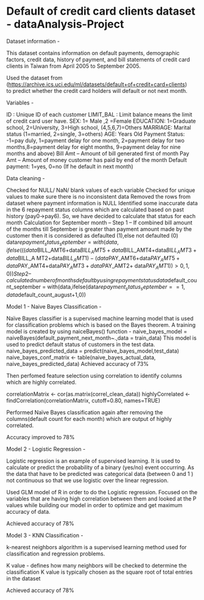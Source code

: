 # Default of credit card clients dataset - dataAnalysis-Project

Dataset information - 

This dataset contains information on default payments, demographic factors, credit data, history of payment, and bill statements of credit card clients in Taiwan from April 2005 to September 2005.

Used the dataset from (https://archive.ics.uci.edu/ml/datasets/default+of+credit+card+clients) to predict whether the credit card holders will default or not next month.

Variables - 

ID : Unique ID of each customer
LIMIT_BAL : Limit balance means the limit of credit card user have.
SEX: 1= Male ,2 =Female
EDUCATION: 1=Graduate school, 2=University, 3=High school, (4,5,6,7)=Others
MARRIAGE: Marital status (1=married, 2=single, 3=others)
AGE: Years Old
Payment Status: -1=pay duly, 1=payment delay for one month, 2=payment delay for two months,8=payment delay for eight months, 9=payment delay for nine months and above)
Bill Amt – Amount of bill generated first of month
Pay Amt – Amount of money customer has paid by end of the month
Default payment: 1=yes, 0=no (If he default in next month)


Data cleaning - 

Checked for NULL/ NaN/ blank values of each variable
Checked for unique values to make sure there is no inconsistent data
Removed the rows from dataset where payment information is NULL
Identified some inaccurate data in the 6 repayment status columns which are calculated based on past history (pay0->pay6). So, we have decided to calculate that status for each month
Calculation for September month – 
Step 1 – If combined bill amount of the months till September is greater than payment amount made by the customer then it is considered as defaulted (1),else not defaulted (0)
	data$repayment_status_september = with(data, 	ifelse(((data$BILL_AMT6+data$BILL_AMT5+data$BILL_AMT4+data$BILL_AMT3+data$BILL_A	MT2+data$BILL_AMT1)-	(data$PAY_AMT6+data$PAY_AMT5+data$PAY_AMT4+data$PAY_AMT3+data$PAY_AMT2+	data$PAY_AMT1)) > 0, 1, 0))
Step 2 – calculated number of months default by using repayment status
	data$default_count_september = with(data,ifelse(data$repayment_status_september == 	1,data$default_count_august+1,0))



Model 1 - Naive Bayes Classification -

Naïve Bayes classifier is a supervised machine learning model that is used for classification problems which is based on the Bayes theorem.
A training model is created by using naiceBayes() function - naive_bayes_model = naiveBayes(default_payment_next_month~.,data = train_data)
This model is used to predict default status of customers in the test data.
	naive_bayes_predicted_data = predict(naive_bayes_model,test_data)
	naive_bayes_conf_matrix <- table(naive_bayes_actual_data, 	naive_bayes_predicted_data)
Achieved accuracy of 73% 

Then perfomed feature selection using correlation to identify columns which are highly correlated.

correlationMatrix <- 	cor(as.matrix(correl_clean_data))
	highlyCorrelated <- 	findCorrelation(correlationMatrix, 	cutoff=0.80, 	names=TRUE)
  
Performed Naïve Bayes classification again after removing the columns(default count for each month) which are output of highly correlated.

Accuracy improved to 78%

Model 2 - Logistic Regression -

Logistic regression is an example of supervised learning. It is used to calculate or predict the probability of a binary (yes/no) event occurring.
As the data that have to be predicted was categorical data (between 0 and 1 ) not continuous so that we use logistic over the linear regression.

Used GLM model of R in order to do the Logistic regression.
Focused on the variables that are having high correlation between them and looked at the P values while building our model in order to optimize and get maximum accuracy of data.

Achieved accuracy of 78%

Model 3 - KNN Classification - 

k-nearest neighbors algorithm is a supervised learning method used for classification and regression problems.

K value - defines how many neighbors will be checked to determine the classification
K value is typically chosen as the square root of total entries in the dataset

Achieved accuracy of 78%


